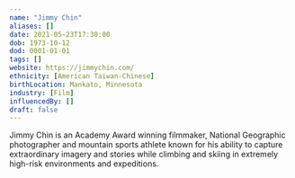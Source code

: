 ```yaml
---
name: "Jimmy Chin"
aliases: []
date: 2021-05-23T17:30:00
dob: 1973-10-12
dod: 0001-01-01
tags: []
website: https://jimmychin.com/
ethnicity: [American Taiwan-Chinese]
birthLocation: Mankato, Minnesota
industry: [Film]
influencedBy: []
draft: false
---
```


Jimmy Chin is an Academy Award winning filmmaker, National Geographic photographer and mountain sports athlete known for his ability to capture extraordinary imagery and stories while climbing and skiing in extremely high-risk environments and expeditions.
